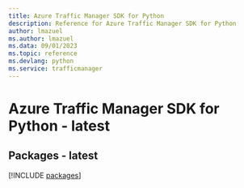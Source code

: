 ```yaml
---
title: Azure Traffic Manager SDK for Python
description: Reference for Azure Traffic Manager SDK for Python
author: lmazuel
ms.author: lmazuel
ms.data: 09/01/2023
ms.topic: reference
ms.devlang: python
ms.service: trafficmanager
---
```

# Azure Traffic Manager SDK for Python - latest
## Packages - latest
[!INCLUDE [packages](traffic-manager-index.md)]